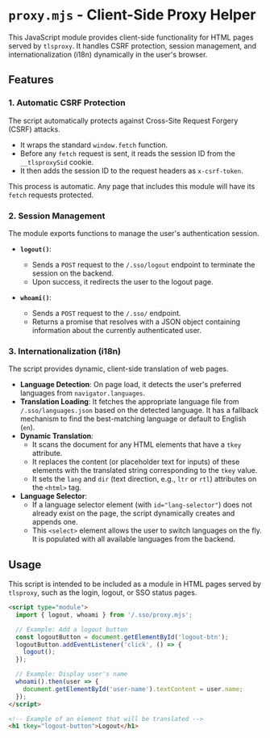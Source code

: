 # `proxy.mjs` - Client-Side Proxy Helper

This JavaScript module provides client-side functionality for HTML pages served by `tlsproxy`. It handles CSRF protection, session management, and internationalization (i18n) dynamically in the user's browser.

## Features

### 1. Automatic CSRF Protection

The script automatically protects against Cross-Site Request Forgery (CSRF) attacks.

- It wraps the standard `window.fetch` function.
- Before any `fetch` request is sent, it reads the session ID from the `__tlsproxySid` cookie.
- It then adds the session ID to the request headers as `x-csrf-token`.

This process is automatic. Any page that includes this module will have its `fetch` requests protected.

### 2. Session Management

The module exports functions to manage the user's authentication session.

- **`logout()`**:
  - Sends a `POST` request to the `/.sso/logout` endpoint to terminate the session on the backend.
  - Upon success, it redirects the user to the logout page.

- **`whoami()`**:
  - Sends a `POST` request to the `/.sso/` endpoint.
  - Returns a promise that resolves with a JSON object containing information about the currently authenticated user.

### 3. Internationalization (i18n)

The script provides dynamic, client-side translation of web pages.

- **Language Detection**: On page load, it detects the user's preferred languages from `navigator.languages`.
- **Translation Loading**: It fetches the appropriate language file from `/.sso/languages.json` based on the detected language. It has a fallback mechanism to find the best-matching language or default to English (`en`).
- **Dynamic Translation**:
  - It scans the document for any HTML elements that have a `tkey` attribute.
  - It replaces the content (or placeholder text for inputs) of these elements with the translated string corresponding to the `tkey` value.
  - It sets the `lang` and `dir` (text direction, e.g., `ltr` or `rtl`) attributes on the `<html>` tag.
- **Language Selector**:
  - If a language selector element (with `id="lang-selector"`) does not already exist on the page, the script dynamically creates and appends one.
  - This `<select>` element allows the user to switch languages on the fly. It is populated with all available languages from the backend.

## Usage

This script is intended to be included as a module in HTML pages served by `tlsproxy`, such as the login, logout, or SSO status pages.

```html
<script type="module">
  import { logout, whoami } from '/.sso/proxy.mjs';

  // Example: Add a logout button
  const logoutButton = document.getElementById('logout-btn');
  logoutButton.addEventListener('click', () => {
    logout();
  });

  // Example: Display user's name
  whoami().then(user => {
    document.getElementById('user-name').textContent = user.name;
  });
</script>

<!-- Example of an element that will be translated -->
<h1 tkey="logout-button">Logout</h1>
```
